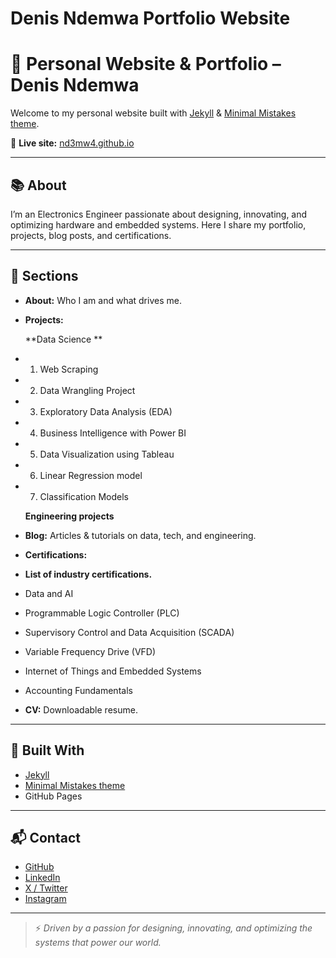 # Denis Ndemwa Portfolio Website

# 📄 Personal Website & Portfolio – Denis Ndemwa

Welcome to my personal website built with [Jekyll](https://jekyllrb.com/) & [Minimal Mistakes theme](https://mmistakes.github.io/minimal-mistakes/).

🌟 **Live site:** [nd3mw4.github.io](https://nd3mw4.github.io)

---

## 📚 About

I’m an Electronics Engineer passionate about designing, innovating, and optimizing hardware and embedded systems.
Here I share my portfolio, projects, blog posts, and certifications.

---

## 📂 Sections

- **About:** Who I am and what drives me.
- **Projects:**
  
  **Data Science **
- 1. Web Scraping
- 2. Data Wrangling Project
- 3. Exploratory Data Analysis (EDA)
- 4. Business Intelligence with Power BI
- 5. Data Visualization using Tableau
- 6. Linear Regression model
- 7. Classification Models
  
   **Engineering projects**
  

     
- **Blog:** Articles & tutorials on data, tech, and engineering.
- **Certifications:**
- **List of industry certifications.**
- Data and AI
- Programmable Logic Controller (PLC)
- Supervisory Control and Data Acquisition (SCADA)
- Variable Frequency Drive (VFD)
- Internet of Things and Embedded Systems
- Accounting Fundamentals

  
- **CV:** Downloadable resume.

---

## 🚀 Built With

- [Jekyll](https://jekyllrb.com/)
- [Minimal Mistakes theme](https://mmistakes.github.io/minimal-mistakes/)
- GitHub Pages

---

## 📬 Contact

- [GitHub](https://github.com/ND3MW4)
- [LinkedIn](https://www.linkedin.com/in/denisndemwa/)
- [X / Twitter](https://x.com/DenisNdemwa)
- [Instagram](https://instagram.com/ndemwah)

---

> ⚡ *Driven by a passion for designing, innovating, and optimizing the systems that power our world.*
